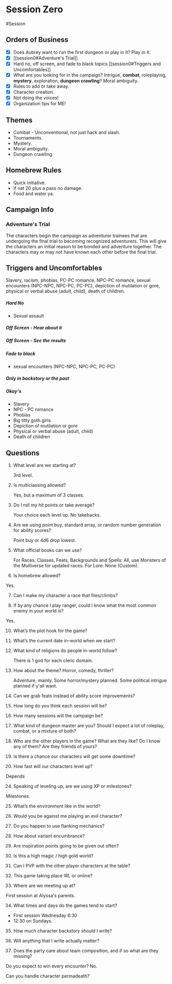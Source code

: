 # Session Zero
#Session
## Orders of Business
- [x] Does Aubrey want to run the first dungeon or play in it? Play in it.
- [x] [[session0#Adventure's Trial]]
- [x] Hard no, off screen, and fade to black topics [[session0#Triggers and Uncomfortables]]
- [x] What are you looking for in the campaign? Intrigue, **combat**, roleplaying, **mystery**, exploration, **dungeon crawling**? Moral ambiguity.
- [x] Rules to add or take away.
- [x] Character creation.
- [x] Not doing the voices!
- [x] Organization tips for ME!

## Themes
- Combat - Unconventional, not just hack and slash.
- Tournaments.
- Mystery.
- Moral ambiguity.
- Dungeon crawling. 

## Homebrew Rules
- Quick initiative.
- If nat 20 plus a pass no damage.
- Food and water ya.

## Campaign Info
### Adventure's Trial
The characters begin the campaign as adventurer trainees that are undergoing the final trial to becoming recognized adventurers. This will give the characters an initial reason to be bonded and adventure together. The characters may or may not have known each other before the final trial.



## Triggers and Uncomfortables
Slavery, racism, phobias, PC-PC romance, NPC-PC romance, sexual encounters (NPC-NPC, NPC-PC, PC-PC), depiction of mutilation or gore, physical or verbal abuse (adult, child), death of children. 

##### Hard No
- Sexual assault

##### Off Screen - Hear about it

##### Off Screen - See the results

##### Fade to black
- sexual encounters (NPC-NPC, NPC-PC, PC-PC)
##### Only in backstory or the past

##### Okay's
- Slavery
- NPC - PC romance
- Phobias
- Big titty goth girls
- Depiction of mutilation or gore
- Physical or verbal abuse (adult, child)
- Death of children

## Questions

1. What level are we starting at?
   
   3rd level.

2. Is multiclassing allowed?
   
   Yes, but a maximum of 3 classes.

3. Do I roll my hit points or take average?
   
   Your choice each level up. No takebacks. 

4. Are we using point buy, standard array, or random number generation for ability scores?
   
   Point buy or 4d6 drop lowest.

5. What official books can we use?
   
   For Races, Classes, Feats, Backgrounds and Spells: All, use Monsters of the Multiverse for updated races. For Lore: None (Custom).

6. Is homebrew allowed?

Yes.

7. Can I make my character a race that flies/climbs?

9. If by any chance I play ranger, could I know what the most common enemy in your world is?

Yes.

10. What’s the plot hook for the game? 

11. What’s the current date in-world when we start?

12. What kind of religions do people in-world follow?
    
    There is 1 god for each cleric domain.

13. How about the theme? Horror, comedy, thriller?
    
    Adventure, mainly. Some horror/mystery planned. Some political intrigue planned if y'all want.

14. Can we grab feats instead of ability score improvements?

15. How long do you think each session will be?

16. How many sessions will the campaign be?

17. What kind of dungeon master are you? Should I expect a lot of roleplay, combat, or a mixture of both?

19. Who are the other players in the game? What are they like? Do I know any of them? Are they friends of yours?

22. Is there a chance our characters will get some downtime?

23. How fast will our characters level up?

Depends

24. Speaking of leveling up, are we using XP or milestones?

Milestones.

25. What’s the environment like in the world?

26. Would you be against me playing an evil character?



27. Do you happen to use flanking mechanics?

28. How about variant encumbrance?

29. Are inspiration points going to be given out often?

30. Is this a high magic / high gold world?

31. Can I PVP with the other player characters at the table?

32. This game taking place IRL or online?

33. Where are we meeting up at?

First session at Alyssa's parents. 

34. What times and days do the games tend to start?

- First session Wednesday 6:30
- 12:30 on Sundays.

35. How much character backstory should I write?

36. Will anything that I write actually matter?

37. Does the party care about team composition, and if so what are they missing?


Do you expect to win every encounter?
No.

Can you handle character permadeath?
